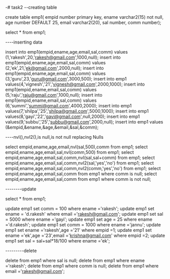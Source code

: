 -# task2
--creating table 

create table emp1(
empid number primary key,
ename varchar2(15) not null,
age number DEFAULT 25,
email varchar2(20),
sal number,
comm number);

select * from emp1;

----inserting data

insert into emp1(empid,ename,age,email,sal,comm) values (1,'rakesh',20,'rakesh@gmail.com',1000,null);
insert into emp1(empid,ename,age,email,sal,comm) values (2,'ek',21,'ek@gmail.com',2000,null);
insert into emp1(empid,ename,age,email,sal,comm) values (3,'guru',23,'guru@gmail.com',3000,500);
insert into emp1 values(4,'vignesh','21','vignesh@gmail.com',2000,1000);
insert into emp1(empid,ename,email,sal,comm) values (5,'raju','raju@gmail.com',1000,null);
insert into emp1(empid,ename,email,sal,comm) values (6,'summi','summi@gmail.com',4000,2000);
insert into emp1 values(7,'shilpa','25','shilpa@gmail.com',5000,1000);
insert into emp1 values(8,'gayi','22','gayi@gmail.com',null,2000);
insert into emp1 values(9,'subbu','25','subbu@gmail.com',2000,null);
insert into emp1 values (&empid,&ename,&age,&email,&sal,&comm);

----nvl(),nvl2(),is null,is not null replacing Nulls

select empid,ename,age,email,nvl(sal,500),comm from emp1;
select empid,ename,age,email,sal,nvl(comm,500) from emp1;
select empid,ename,age,email,sal,comm,nvl(sal,sal+comm) from emp1;
select empid,ename,age,email,sal,comm,nvl2(sal,'yes','no') from emp1;
select empid,ename,age,email,sal,comm,nvl2(comm,'yes','no') from emp1;
select empid,ename,age,email,sal,comm from emp1 where comm is null;
select empid,ename,age,email,sal,comm from emp1 where comm is not null;

--------update

select * from emp1;

update emp1 set comm = 100 where ename ='rakesh';
update emp1 set ename = 'd.rakesh' where email ='rakesh@gmail.com';
update emp1 set sal = 5000 where ename ='gayi';
update emp1 set age = 25 where ename ='d.rakesh';
update emp1 set comm = 1000 where ename ='jannu';
update emp1 set ename ='rakesh',age ='21' where empid =1;
update emp1 set ename ='ek',age ='23',email ='krishna@gmail.com' where empid =2;
update emp1 set sal = sal+sal*18/100 where ename ='ek';


---------delete

delete from emp1 where sal is null;
delete from emp1 where ename ='rakesh';
delete from emp1 where comm is null;
delete from emp1 where email ='rakesh@gmail.com';



